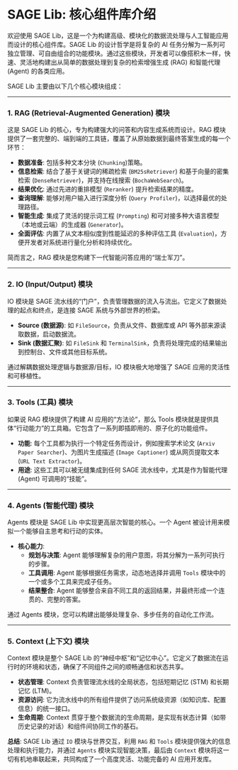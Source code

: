 # SAGE Lib: 核心组件库介绍

欢迎使用 SAGE Lib，这是一个为构建高级、模块化的数据流处理与人工智能应用而设计的核心组件库。SAGE Lib 的设计哲学是将复杂的 AI 任务分解为一系列可独立管理、可自由组合的功能模块。通过这些模块，开发者可以像搭积木一样，快速、灵活地构建出从简单的数据处理到复杂的检索增强生成 (RAG) 和智能代理 (Agent) 的各类应用。

SAGE Lib 主要由以下几个核心模块组成：

---

### 1. RAG (Retrieval-Augmented Generation) 模块

这是 SAGE Lib 的核心，专为构建强大的问答和内容生成系统而设计。RAG 模块提供了一套完整的、端到端的工具链，覆盖了从原始数据到最终答案生成的每一个环节：

* **数据准备**: 包括多种文本分块 (`Chunking`)策略。
* **信息检索**: 结合了基于关键词的稀疏检索 (`BM25sRetriever`) 和基于向量的密集检索 (`DenseRetriever`)，并支持在线搜索 (`BochaWebSearch`)。
* **结果优化**: 通过先进的重排模型 (`Reranker`) 提升检索结果的精度。
* **查询理解**: 能够对用户输入进行深度分析 (`Query Profiler`)，以选择最优的处理路径。
* **智能生成**: 集成了灵活的提示词工程 (`Prompting`) 和可对接多种大语言模型（本地或云端）的生成器 (`Generator`)。
* **全面评估**: 内置了从文本相似度到性能延迟的多种评估工具 (`Evaluation`)，方便开发者对系统进行量化分析和持续优化。

简而言之，RAG 模块是您构建下一代智能问答应用的“瑞士军刀”。

---

### 2. IO (Input/Output) 模块

IO 模块是 SAGE 流水线的“门户”，负责管理数据的流入与流出。它定义了数据处理的起点和终点，是连接 SAGE 系统与外部世界的桥梁。

* **Source (数据源)**: 如 `FileSource`，负责从文件、数据库或 API 等外部来源读取数据，启动数据流。
* **Sink (数据汇聚)**: 如 `FileSink` 和 `TerminalSink`，负责将处理完成的结果输出到控制台、文件或其他目标系统。

通过解耦数据处理逻辑与数据源/目标，IO 模块极大地增强了 SAGE 应用的灵活性和可移植性。

---

### 3. Tools (工具) 模块

如果说 RAG 模块提供了构建 AI 应用的“方法论”，那么 Tools 模块就是提供具体“行动能力”的工具箱。它包含了一系列即插即用的、原子化的功能组件。

* **功能**: 每个工具都为执行一个特定任务而设计，例如搜索学术论文 (`Arxiv Paper Searcher`)、为图片生成描述 (`Image Captioner`) 或从网页提取文本 (`URL Text Extractor`)。
* **用途**: 这些工具可以被无缝集成到任何 SAGE 流水线中，尤其是作为智能代理 (Agent) 可调用的“技能”。

---

### 4. Agents (智能代理) 模块

Agents 模块是 SAGE Lib 中实现更高层次智能的核心。一个 Agent 被设计用来模拟一个能够自主思考和行动的实体。

* **核心能力**:
    * **规划与决策**: Agent 能够理解复杂的用户意图，将其分解为一系列可执行的步骤。
    * **工具调用**: Agent 能够根据任务需求，动态地选择并调用 `Tools` 模块中的一个或多个工具来完成子任务。
    * **结果整合**: Agent 能够整合来自不同工具的返回结果，并最终形成一个连贯的、完整的答案。

通过 Agents 模块，您可以构建出能够处理复杂、多步任务的自动化工作流。

---

### 5. Context (上下文) 模块

Context 模块是整个 SAGE Lib 的“神经中枢”和“记忆中心”。它定义了数据流在运行时的环境和状态，确保了不同组件之间的顺畅通信和状态共享。

* **状态管理**: Context 负责管理流水线的全局状态，包括短期记忆 (STM) 和长期记忆 (LTM)。
* **资源访问**: 它为流水线中的所有组件提供了访问系统级资源（如知识库、配置信息）的统一接口。
* **生命周期**: Context 贯穿于整个数据流的生命周期，是实现有状态计算（如带历史记录的对话）和组件间协同工作的基石。

**总结**: SAGE Lib 通过 `IO` 模块与世界交互，利用 `RAG` 和 `Tools` 模块提供强大的信息处理和执行能力，并通过 `Agents` 模块实现智能决策，最后由 `Context` 模块将这一切有机地串联起来，共同构成了一个高度灵活、功能完备的 AI 应用开发库。
